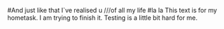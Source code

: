 #And just like that I`ve realised u ///of all my life
#la la
This text is for my hometask.
I am trying to finish it.
Testing is a little bit hard for me.